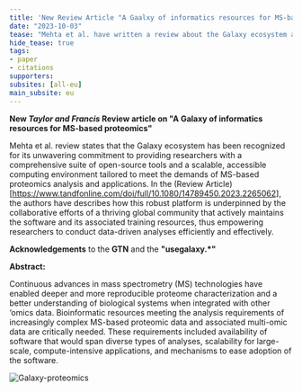 ```yaml
---
title: 'New Review Article "A Gaalxy of informatics resources for MS-based proteomics"'
date: "2023-10-03"
tease: "Mehta et al. have written a review about the Galaxy ecosystem as it has emerged as a pivotal player by providing a range of open-source tools and adaptable computing solutions for proteomics research "
hide_tease: true
tags:
- paper
- citations
supporters:
subsites: [all-eu]
main_subsite: eu
---
```


**New *Taylor and Francis* Review article on "A Galaxy of informatics resources for MS-based proteomics"**

Mehta et al. review states that the Galaxy ecosystem has been recognized for its unwavering commitment to providing researchers with a comprehensive suite of open-source tools and a scalable, accessible computing environment tailored to meet the demands of MS-based proteomics analysis and applications.
In the (Review Article)[https://www.tandfonline.com/doi/full/10.1080/14789450.2023.2265062], the authors have describes how this robust platform is underpinned by the collaborative efforts of a thriving global community that actively maintains the software and its associated training resources, thus empowering researchers to conduct data-driven analyses efficiently and effectively.


**Acknowledgements** to the **GTN** and the **"usegalaxy.*"** 


**Abstract:**

Continuous advances in mass spectrometry (MS) technologies have enabled deeper and more reproducible proteome characterization and a better understanding of biological systems when integrated with other ‘omics data. Bioinformatic resources meeting the analysis requirements of increasingly complex MS-based proteomic data and associated multi-omic data are critically needed. 
These requirements included availability of software that would span diverse types of analyses, scalability for large-scale, compute-intensive applications, and mechanisms to ease adoption of the software.

![Galaxy-proteomics](FIGURE_2_EO.jpg)

